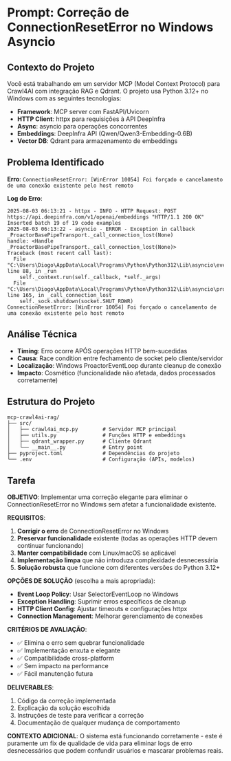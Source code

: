 # Prompt: Correção de ConnectionResetError no Windows Asyncio

## **Contexto do Projeto**

Você está trabalhando em um servidor MCP (Model Context Protocol) para Crawl4AI com integração RAG e Qdrant. O projeto usa Python 3.12+ no Windows com as seguintes tecnologias:

- **Framework**: MCP server com FastAPI/Uvicorn
- **HTTP Client**: httpx para requisições à API DeepInfra 
- **Async**: asyncio para operações concorrentes
- **Embeddings**: DeepInfra API (Qwen/Qwen3-Embedding-0.6B)
- **Vector DB**: Qdrant para armazenamento de embeddings

## **Problema Identificado**

**Erro**: `ConnectionResetError: [WinError 10054] Foi forçado o cancelamento de uma conexão existente pelo host remoto`

**Log do Erro**:
```
2025-08-03 06:13:21 - httpx - INFO - HTTP Request: POST https://api.deepinfra.com/v1/openai/embeddings "HTTP/1.1 200 OK"
Inserted batch 19 of 19 code examples
2025-08-03 06:13:22 - asyncio - ERROR - Exception in callback _ProactorBasePipeTransport._call_connection_lost(None)
handle: <Handle _ProactorBasePipeTransport._call_connection_lost(None)>
Traceback (most recent call last):
  File "C:\Users\Diogo\AppData\Local\Programs\Python\Python312\Lib\asyncio\events.py", line 88, in _run
    self._context.run(self._callback, *self._args)
  File "C:\Users\Diogo\AppData\Local\Programs\Python\Python312\Lib\asyncio\proactor_events.py", line 165, in _call_connection_lost
    self._sock.shutdown(socket.SHUT_RDWR)
ConnectionResetError: [WinError 10054] Foi forçado o cancelamento de uma conexão existente pelo host remoto
```

## **Análise Técnica**

- **Timing**: Erro ocorre APÓS operações HTTP bem-sucedidas
- **Causa**: Race condition entre fechamento de socket pelo cliente/servidor
- **Localização**: Windows ProactorEventLoop durante cleanup de conexão
- **Impacto**: Cosmético (funcionalidade não afetada, dados processados corretamente)

## **Estrutura do Projeto**

```
mcp-crawl4ai-rag/
├── src/
│   ├── crawl4ai_mcp.py        # Servidor MCP principal
│   ├── utils.py               # Funções HTTP e embeddings
│   ├── qdrant_wrapper.py      # Cliente Qdrant
│   └── __main__.py            # Entry point
├── pyproject.toml             # Dependências do projeto
└── .env                       # Configuração (APIs, modelos)
```

## **Tarefa**

**OBJETIVO**: Implementar uma correção elegante para eliminar o ConnectionResetError no Windows sem afetar a funcionalidade existente.

**REQUISITOS**:

1. **Corrigir o erro** de ConnectionResetError no Windows
2. **Preservar funcionalidade** existente (todas as operações HTTP devem continuar funcionando)
3. **Manter compatibilidade** com Linux/macOS se aplicável
4. **Implementação limpa** que não introduza complexidade desnecessária
5. **Solução robusta** que funcione com diferentes versões do Python 3.12+

**OPÇÕES DE SOLUÇÃO** (escolha a mais apropriada):

- **Event Loop Policy**: Usar SelectorEventLoop no Windows
- **Exception Handling**: Suprimir erros específicos de cleanup
- **HTTP Client Config**: Ajustar timeouts e configurações httpx
- **Connection Management**: Melhorar gerenciamento de conexões

**CRITÉRIOS DE AVALIAÇÃO**:

- ✅ Elimina o erro sem quebrar funcionalidade
- ✅ Implementação enxuta e elegante  
- ✅ Compatibilidade cross-platform
- ✅ Sem impacto na performance
- ✅ Fácil manutenção futura

**DELIVERABLES**:

1. Código da correção implementada
2. Explicação da solução escolhida
3. Instruções de teste para verificar a correção
4. Documentação de qualquer mudança de comportamento

**CONTEXTO ADICIONAL**: O sistema está funcionando corretamente - este é puramente um fix de qualidade de vida para eliminar logs de erro desnecessários que podem confundir usuários e mascarar problemas reais.